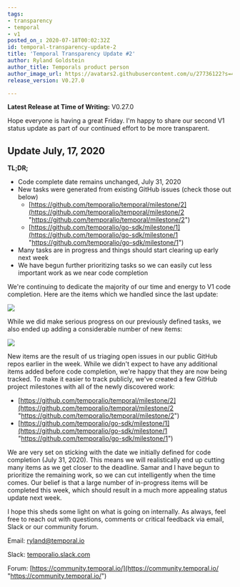 ```yaml
---
tags:
- transparency
- temporal
- v1
posted_on_: 2020-07-18T00:02:32Z
id: temporal-transparency-update-2
title: 'Temporal Transparency Update #2'
author: Ryland Goldstein
author_title: Temporals product person
author_image_url: https://avatars2.githubusercontent.com/u/27736122?s=460&u=7b6a3e58ec7ed7157f23f51e91a2f4cd2028d606&v=4
release_version: V0.27.0

---
```

<!--truncate-->

**Latest Release at Time of Writing:** V0.27.0

Hope everyone is having a great Friday. I'm happy to share our second V1 status update as part of our continued effort to be more transparent.

## Update July, 17, 2020

**TL;DR;**

* Code complete date remains unchanged, July 31, 2020
* New tasks were generated from existing GitHub issues (check those out below)
  * [https://github.com/temporalio/temporal/milestone/2](https://github.com/temporalio/temporal/milestone/2 "https://github.com/temporalio/temporal/milestone/2")
  * [https://github.com/temporalio/go-sdk/milestone/1](https://github.com/temporalio/go-sdk/milestone/1 "https://github.com/temporalio/go-sdk/milestone/1")
* Many tasks are in progress and things should start clearing up early next week
* We have begun further prioritizing tasks so we can easily cut less important work as we near code completion

We're continuing to dedicate the majority of our time and energy to V1 code completion. Here are the items which we handled since the last update:

![](/cms/dsadsd.png)

While we did make serious progress on our previously defined tasks, we also ended up adding a considerable number of new items:

![](/cms/screen-shot-2020-07-17-at-4-37-37-pm.png)

New items are the result of us triaging open issues in our public GitHub repos earlier in the week. While we didn't expect to have any additional items added before code completion, we're happy that they are now being tracked. To make it easier to track publicly, we've created a few GitHub project milestones with all of the newly discovered work:

* [https://github.com/temporalio/temporal/milestone/2](https://github.com/temporalio/temporal/milestone/2 "https://github.com/temporalio/temporal/milestone/2")
* [https://github.com/temporalio/go-sdk/milestone/1](https://github.com/temporalio/go-sdk/milestone/1 "https://github.com/temporalio/go-sdk/milestone/1")

We are very set on sticking with the date we initially defined for code completion (July 31, 2020). This means we will realistically end up cutting many items as we get closer to the deadline. Samar and I have begun to prioritize the remaining work, so we can cut intelligently when the time comes. Our belief is that a large number of in-progress items will be completed this week, which should result in a much more appealing status update next week.

I hope this sheds some light on what is going on internally. As always, feel free to reach out with questions, comments or critical feedback via email, Slack or our community forum.

Email: [ryland@temporal.io](mailto:ryland@temporal.io)

Slack: [temporalio.slack.com](http://temporalio.slack.com/)

Forum: [https://community.temporal.io/](https://community.temporal.io/ "https://community.temporal.io/")